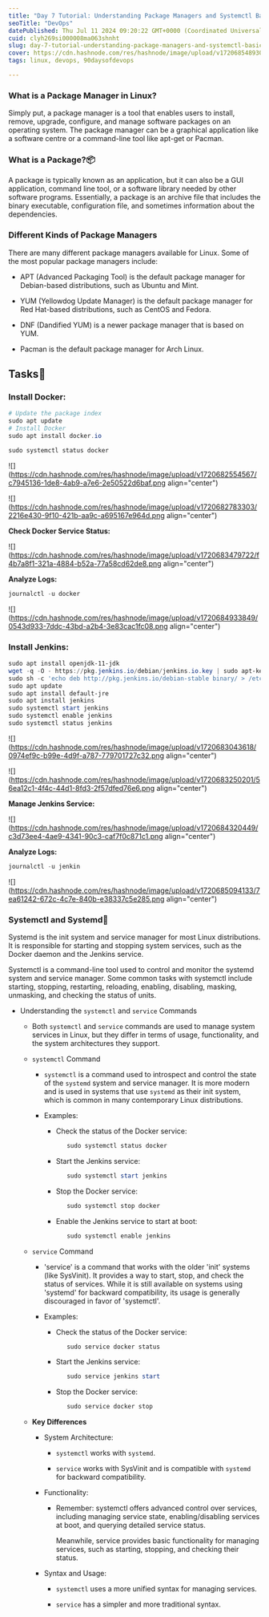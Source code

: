 ```yaml
---
title: "Day 7 Tutorial: Understanding Package Managers and Systemctl Basics"
seoTitle: "DevOps"
datePublished: Thu Jul 11 2024 09:20:22 GMT+0000 (Coordinated Universal Time)
cuid: clyh269si000008ma063shnht
slug: day-7-tutorial-understanding-package-managers-and-systemctl-basics
cover: https://cdn.hashnode.com/res/hashnode/image/upload/v1720685489301/42518068-b1e2-461b-9248-3e11ad261bca.png
tags: linux, devops, 90daysofdevops

---
```


### What is a Package Manager in Linux?

Simply put, a package manager is a tool that enables users to install, remove, upgrade, configure, and manage software packages on an operating system. The package manager can be a graphical application like a software centre or a command-line tool like apt-get or Pacman.

### What is a Package?📦

A package is typically known as an application, but it can also be a GUI application, command line tool, or a software library needed by other software programs. Essentially, a package is an archive file that includes the binary executable, configuration file, and sometimes information about the dependencies.

### Different Kinds of Package Managers

There are many different package managers available for Linux. Some of the most popular package managers include:

* APT (Advanced Packaging Tool) is the default package manager for Debian-based distributions, such as Ubuntu and Mint.
    
* YUM (Yellowdog Update Manager) is the default package manager for Red Hat-based distributions, such as CentOS and Fedora.
    
* DNF (Dandified YUM) is a newer package manager that is based on YUM.
    
* Pacman is the default package manager for Arch Linux.
    

## Tasks📝

### **Install Docker:**

```powershell
# Update the package index
sudo apt update
# Install Docker
sudo apt install docker.io

sudo systemctl status docker
```

![](https://cdn.hashnode.com/res/hashnode/image/upload/v1720682554567/c7945136-1de8-4ab9-a7e6-2e50522d6baf.png align="center")

![](https://cdn.hashnode.com/res/hashnode/image/upload/v1720682783303/2216e430-9f10-421b-aa9c-a695167e964d.png align="center")

**Check Docker Service Status:**

![](https://cdn.hashnode.com/res/hashnode/image/upload/v1720683479722/f4b7a8f1-321a-4884-b52a-77a58cd62de8.png align="center")

**Analyze Logs:**

```powershell
journalctl -u docker
```

![](https://cdn.hashnode.com/res/hashnode/image/upload/v1720684933849/0543d933-7ddc-43bd-a2b4-3e83cac1fc08.png align="center")

### **Install Jenkins:**

```powershell
sudo apt install openjdk-11-jdk
wget -q -O - https://pkg.jenkins.io/debian/jenkins.io.key | sudo apt-key add -
sudo sh -c 'echo deb http://pkg.jenkins.io/debian-stable binary/ > /etc/apt/sources.list.d/jenkins.list'
sudo apt update
sudo apt install default-jre
sudo apt install jenkins
sudo systemctl start jenkins
sudo systemctl enable jenkins
sudo systemctl status jenkins
```

![](https://cdn.hashnode.com/res/hashnode/image/upload/v1720683043618/0974ef9c-b99e-4d9f-a787-779701727c32.png align="center")

![](https://cdn.hashnode.com/res/hashnode/image/upload/v1720683250201/56ea12c1-4f4c-44d1-8fd3-2f57dfed76e6.png align="center")

**Manage Jenkins Service:**

![](https://cdn.hashnode.com/res/hashnode/image/upload/v1720684320449/c3d73ee4-4ae9-4341-90c3-caf7f0c871c1.png align="center")

**Analyze Logs:**

```powershell
journalctl -u jenkin
```

![](https://cdn.hashnode.com/res/hashnode/image/upload/v1720685094133/7ea61242-672c-4c7e-840b-e38337c5e285.png align="center")

### Systemctl and Systemd🛅

Systemd is the init system and service manager for most Linux distributions. It is responsible for starting and stopping system services, such as the Docker daemon and the Jenkins service.

Systemctl is a command-line tool used to control and monitor the systemd system and service manager. Some common tasks with systemctl include starting, stopping, restarting, reloading, enabling, disabling, masking, unmasking, and checking the status of units.

* Understanding the `systemctl` and `service` Commands
    
    * Both `systemctl` and `service` commands are used to manage system services in Linux, but they differ in terms of usage, functionality, and the system architectures they support.
        
    * `systemctl` Command
        
        * `systemctl` is a command used to introspect and control the state of the `systemd` system and service manager. It is more modern and is used in systems that use `systemd` as their init system, which is common in many contemporary Linux distributions.
            
        * Examples:
            
            * Check the status of the Docker service:
                
                ```powershell
                   sudo systemctl status docker
                ```
                
            * Start the Jenkins service:
                
                ```powershell
                   sudo systemctl start jenkins
                ```
                
            * Stop the Docker service:
                
                ```powershell
                   sudo systemctl stop docker
                ```
                
            * Enable the Jenkins service to start at boot:
                
                ```powershell
                   sudo systemctl enable jenkins
                ```
                
    * `service` Command
        
        * 'service' is a command that works with the older 'init' systems (like SysVinit). It provides a way to start, stop, and check the status of services. While it is still available on systems using 'systemd' for backward compatibility, its usage is generally discouraged in favor of 'systemctl'.
            
        * Examples:
            
            * Check the status of the Docker service:
                
                ```powershell
                   sudo service docker status
                ```
                
            * Start the Jenkins service:
                
                ```powershell
                   sudo service jenkins start
                ```
                
            * Stop the Docker service:
                
                ```powershell
                   sudo service docker stop
                ```
                
    * **Key Differences**
        
        * System Architecture:
            
            * `systemctl` works with `systemd`.
                
            * `service` works with SysVinit and is compatible with `systemd` for backward compatibility.
                
        * Functionality:
            
            * Remember: systemctl offers advanced control over services, including managing service state, enabling/disabling services at boot, and querying detailed service status.
                
                Meanwhile, service provides basic functionality for managing services, such as starting, stopping, and checking their status.
                
        * Syntax and Usage:
            
            * `systemctl` uses a more unified syntax for managing services.
                
            * `service` has a simpler and more traditional syntax.